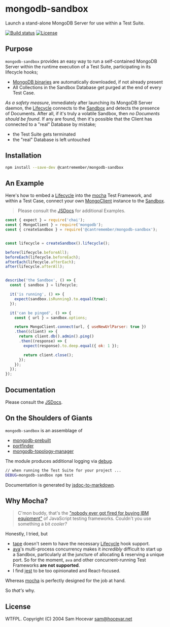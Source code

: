 # mongodb-sandbox

Launch a stand-alone MongoDB Server for use within a Test Suite.

  [![Build status][travis-img]][travis-url]
  [![License][license-img]][license-url]


## Purpose

`mongodb-sandbox` provides an easy way to run a self-contained MongoDB Server
within the runtime execution of a Test Suite,
participating in its lifecycle hooks;

- [MongoDB binaries](https://www.mongodb.com/download-center) are automatically downloaded, if not already present
- All Collections in the Sandbox Database get purged at the end of every Test Case.

*As a safety measure*, immediately after launching its MongoDB Server daemon,
the [Lifecycle](JSDOC.md#Lifecycle) connects to the [Sandbox](JSDOC.md#Sandbox) and detects the presence of Documents.
After all, if it's truly a volatile Sandbox, then *no Documents should be found*.
If any are found, then it's possible that the Client has connected to a "real" Database by mistake;

- the Test Suite gets terminated
- the "real" Database is left untouched


## Installation

```bash
npm install --save-dev @cantremember/mongodb-sandbox
```


## An Example

Here's how to embed a [Lifecycle](JSDOC.md#Lifecycle) into the [mocha](https://github.com/mochajs/mocha) Test Framework,
and within a Test Case, connect your own [MongoClient](https://github.com/mongodb/node-mongodb-native/blob/master/lib/mongo_client.js) instance
to the [Sandbox](JSDOC.md#Sandbox).

> Please consult the [JSDocs](./JSDOC.md) for additional Examples.

```javascript
const { expect } = require('chai');
const { MongoClient } = require('mongodb');
const { createSandbox } = require('@cantremember/mongodb-sandbox');


const lifecycle = createSandbox().lifecycle();

before(lifecycle.beforeAll);
beforeEach(lifecycle.beforeEach);
afterEach(lifecycle.afterEach);
after(lifecycle.afterAll);


describe('the Sandbox', () => {
  const { sandbox } = lifecycle;

  it('is running', () => {
    expect(sandbox.isRunning).to.equal(true);
  });

  it('can be pinged', () => {
    const { url } = sandbox.options;

    return MongoClient.connect(url, { useNewUrlParser: true })
    .then((client) => {
      return client.db().admin().ping()
      .then((response) => {
        expect(response).to.deep.equal({ ok: 1 });

        return client.close();
      });
    });
  });
});
```


## Documentation

Please consult the [JSDocs](./JSDOC.md).


## On the Shoulders of Giants

`mongodb-sandbox` is an assemblage of

- [mongodb-prebuilt](https://github.com/winfinit/mongodb-prebuilt)
- [portfinder](https://github.com/indexzero/node-portfinder)
- [mongodb-topology-manager](https://github.com/mongodb-js/mongodb-topology-manager)

The module produces additional logging via [debug](https://github.com/visionmedia/debug).

```bash
// when running the Test Suite for your project ...
DEBUG=mongodb-sandbox npm test
```

Documentation is generated by [jsdoc-to-markdown](https://github.com/jsdoc2md/jsdoc-to-markdown).


## Why Mocha?

> C'mon buddy, that's the ["nobody ever got fired for buying IBM equipment"](https://en.wikipedia.org/wiki/Fear,_uncertainty_and_doubt)
> of JavaScript testing frameworks.
> Couldn't you use something a bit *cooler?*

Honestly, I tried, but

- [tape](https://github.com/substack/tape) doesn't seem to have the necessary [Lifecycle](./JSDOC.md#lifecycle) hook support.
- [ava](https://github.com/avajs/ava)'s multi-process concurrency makes it *incredibly* difficult to start up a Sandbox,
  particularly at the juncture of allocating & reserving a unique port.
  So for the moment, `ava` and other concurrent-running Test Frameworks **are not supported**.
- I find [jest](https://github.com/facebook/jest) to be too opinionated and React-focused.

Whereas [mocha](https://github.com/mochajs/mocha) is perfectly designed for the job at hand.

So *that's* why.


## License

WTFPL.  Copyright (C) 2004 Sam Hocevar <sam@hocevar.net>


[travis-img]: https://img.shields.io/travis/cantremember/mongodb-sandbox.svg?style=flat-square
[travis-url]: https://travis-ci.org/cantremember/mongodb-sandbox
[license-img]: https://img.shields.io/badge/license-WTFPL-blue.svg?style=flat-square
[license-url]: http://www.wtfpl.net/
